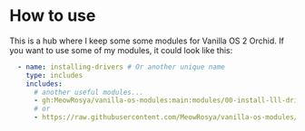 # How to use

This is a hub where I keep some some modules for Vanilla OS 2 Orchid. If you want to use some of my modules, it could look like this:
``` yaml
  - name: installing-drivers # Or another unique name
    type: includes
    includes:
      # another useful modules...
      - gh:MeowRosya/vanilla-os-modules:main:modules/00-install-lll-driver.yml
      # or
      - https://raw.githubusercontent.com/MeowRosya/vanilla-os-modules/main/modules/00-install-lll-driver.yml
```
